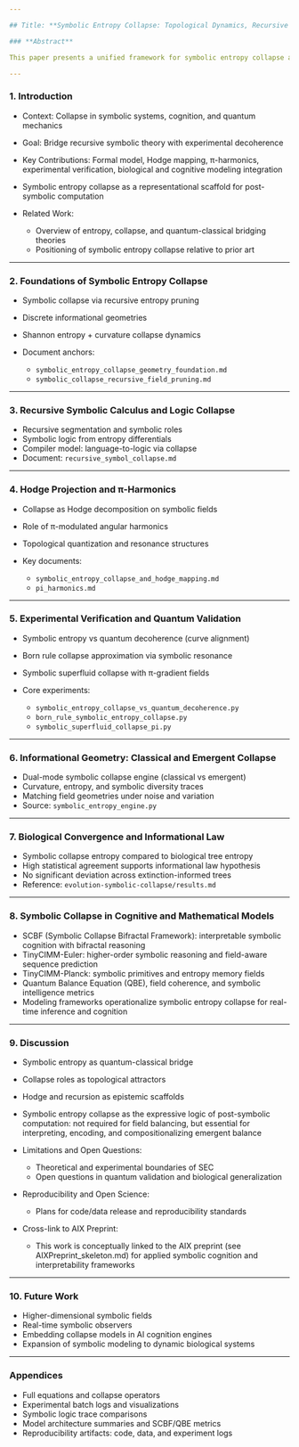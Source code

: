 ```yaml
---

## Title: **Symbolic Entropy Collapse: Topological Dynamics, Recursive Harmonics, and Quantum Validation**

### **Abstract**

This paper presents a unified framework for symbolic entropy collapse as a foundational mechanism in both emergent computation and quantum decoherence. We propose and validate a recursive-symbolic model that merges entropy field theory, Hodge-theoretic projections, and π-harmonic resonance to explain symbolic constraint convergence and collapse. Experimental validations include direct simulations of quantum decay curves, symbolic field geometries, superfluid collapse dynamics, and biological entropy analysis. Symbolic cognition models (TinyCIMM-Euler, SCBF) further support symbolic collapse as an applied substrate for mathematical and cognitive tasks.

---
```


### **1. Introduction**

* Context: Collapse in symbolic systems, cognition, and quantum mechanics
* Goal: Bridge recursive symbolic theory with experimental decoherence
* Key Contributions: Formal model, Hodge mapping, π-harmonics, experimental verification, biological and cognitive modeling integration
* Symbolic entropy collapse as a representational scaffold for post-symbolic computation

* Related Work:
  * Overview of entropy, collapse, and quantum-classical bridging theories
  * Positioning of symbolic entropy collapse relative to prior art

---

### **2. Foundations of Symbolic Entropy Collapse**

* Symbolic collapse via recursive entropy pruning
* Discrete informational geometries
* Shannon entropy + curvature collapse dynamics
* Document anchors:

  * `symbolic_entropy_collapse_geometry_foundation.md`
  * `symbolic_collapse_recursive_field_pruning.md`

---

### **3. Recursive Symbolic Calculus and Logic Collapse**

* Recursive segmentation and symbolic roles
* Symbolic logic from entropy differentials
* Compiler model: language-to-logic via collapse
* Document: `recursive_symbol_collapse.md`

---

### **4. Hodge Projection and π-Harmonics**

* Collapse as Hodge decomposition on symbolic fields
* Role of π-modulated angular harmonics
* Topological quantization and resonance structures
* Key documents:

  * `symbolic_entropy_collapse_and_hodge_mapping.md`
  * `pi_harmonics.md`

---

### **5. Experimental Verification and Quantum Validation**

* Symbolic entropy vs quantum decoherence (curve alignment)
* Born rule collapse approximation via symbolic resonance
* Symbolic superfluid collapse with π-gradient fields
* Core experiments:

  * `symbolic_entropy_collapse_vs_quantum_decoherence.py`
  * `born_rule_symbolic_entropy_collapse.py`
  * `symbolic_superfluid_collapse_pi.py`

---

### **6. Informational Geometry: Classical and Emergent Collapse**

* Dual-mode symbolic collapse engine (classical vs emergent)
* Curvature, entropy, and symbolic diversity traces
* Matching field geometries under noise and variation
* Source: `symbolic_entropy_engine.py`

---

### **7. Biological Convergence and Informational Law**

* Symbolic collapse entropy compared to biological tree entropy
* High statistical agreement supports informational law hypothesis
* No significant deviation across extinction-informed trees
* Reference: `evolution-symbolic-collapse/results.md`

---

### **8. Symbolic Collapse in Cognitive and Mathematical Models**

* SCBF (Symbolic Collapse Bifractal Framework): interpretable symbolic cognition with bifractal reasoning
* TinyCIMM-Euler: higher-order symbolic reasoning and field-aware sequence prediction
* TinyCIMM-Planck: symbolic primitives and entropy memory fields
* Quantum Balance Equation (QBE), field coherence, and symbolic intelligence metrics
* Modeling frameworks operationalize symbolic entropy collapse for real-time inference and cognition

---

### **9. Discussion**

* Symbolic entropy as quantum-classical bridge
* Collapse roles as topological attractors
* Hodge and recursion as epistemic scaffolds
* Symbolic entropy collapse as the expressive logic of post-symbolic computation: not required for field balancing, but essential for interpreting, encoding, and compositionalizing emergent balance

* Limitations and Open Questions:
  * Theoretical and experimental boundaries of SEC
  * Open questions in quantum validation and biological generalization

* Reproducibility and Open Science:
  * Plans for code/data release and reproducibility standards

* Cross-link to AIX Preprint:
  * This work is conceptually linked to the AIX preprint (see AIXPreprint_skeleton.md) for applied symbolic cognition and interpretability frameworks

---

### **10. Future Work**

* Higher-dimensional symbolic fields
* Real-time symbolic observers
* Embedding collapse models in AI cognition engines
* Expansion of symbolic modeling to dynamic biological systems

---

### **Appendices**

* Full equations and collapse operators
* Experimental batch logs and visualizations
* Symbolic logic trace comparisons
* Model architecture summaries and SCBF/QBE metrics
* Reproducibility artifacts: code, data, and experiment logs
